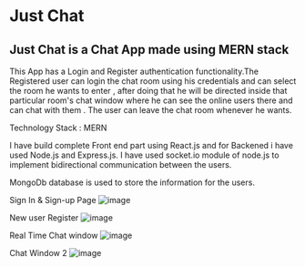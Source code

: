 # Just Chat

## Just Chat is a Chat App made using MERN stack 

This App has a Login and Register authentication functionality.The Registered user can login the chat room using his credentials and can select the room he wants to enter , after doing that he will be directed inside that particular room's chat window where he can see the online users there and can chat with them . The user can leave the chat room whenever he wants.

Technology Stack : MERN

I have build complete Front end part using React.js and for Backened i have used Node.js and Express.js. I have used socket.io module of node.js to implement bidirectional communication between the users.

MongoDb database is used to store the information for the users.

Sign In & Sign-up Page
![image](https://user-images.githubusercontent.com/51504166/120090243-9fda5e00-c11e-11eb-8812-11aedb2fc757.png)

New user Register
![image](https://user-images.githubusercontent.com/51504166/120090299-f5af0600-c11e-11eb-8af2-389695a8f534.png)

Real Time Chat window
![image](https://user-images.githubusercontent.com/51504166/120090384-a5847380-c11f-11eb-9e0f-8505dec49a3e.png)

Chat Window 2
![image](https://user-images.githubusercontent.com/51504166/120090518-e03adb80-c120-11eb-8fcf-a897db9e3120.png)




